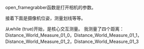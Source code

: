open_framegrabber函数是打开相机的参数。

接着下面是摄像机位姿，测量划线等等。

从while (true)开始，是核心交互测量。
我测量了四个距离：Distance_World_Measure_01_0，Distance_World_Measure_01_1，Distance_World_Measure_01_2，Distance_World_Measure_01_3